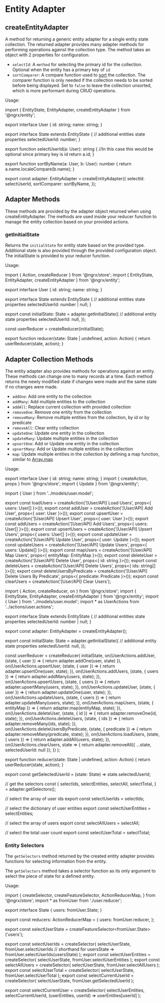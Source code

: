 # Entity Adapter

## createEntityAdapter<T>

A method for returning a generic entity adapter for a single entity state collection. The
returned adapter provides many adapter methods for performing operations
against the collection type. The method takes an object with 2 properties for configuration.

- `selectId`: A `method` for selecting the primary id for the collection. Optional when the entity has a primary key of `id`
- `sortComparer`: A compare function used to [sort](https://developer.mozilla.org/en-US/docs/Web/JavaScript/Reference/Global_Objects/Array/sort) the collection. The comparer function is only needed if the collection needs to be sorted before being displayed. Set to `false` to leave the collection unsorted, which is more performant during CRUD operations.

Usage:

<code-example header="user.reducer.ts">
import { EntityState, EntityAdapter, createEntityAdapter } from '@ngrx/entity';

export interface User {
id: string;
name: string;
}

export interface State extends EntityState<User> {
// additional entities state properties
selectedUserId: number;
}

export function selectUserId(a: User): string {
//In this case this would be optional since primary key is id
return a.id;
}

export function sortByName(a: User, b: User): number {
return a.name.localeCompare(b.name);
}

export const adapter: EntityAdapter<User> = createEntityAdapter<User>({
selectId: selectUserId,
sortComparer: sortByName,
});
</code-example>

## Adapter Methods

These methods are provided by the adapter object returned
when using createEntityAdapter. The methods are used inside your reducer function to manage
the entity collection based on your provided actions.

### getInitialState

Returns the `initialState` for entity state based on the provided type. Additional state is also provided through the provided configuration object. The initialState is provided to your reducer function.

Usage:

<code-example header="user.reducer.ts">
import { Action, createReducer } from '@ngrx/store';
import { EntityState, EntityAdapter, createEntityAdapter } from '@ngrx/entity';

export interface User {
id: string;
name: string;
}

export interface State extends EntityState<User> {
// additional entities state properties
selectedUserId: number | null;
}

export const initialState: State = adapter.getInitialState({
// additional entity state properties
selectedUserId: null,
});

const userReducer = createReducer(initialState);

export function reducer(state: State | undefined, action: Action) {
return userReducer(state, action);
}
</code-example>

## Adapter Collection Methods

The entity adapter also provides methods for operations against an entity. These methods can change
one to many records at a time. Each method returns the newly modified state if changes were made and the same
state if no changes were made.

- `addOne`: Add one entity to the collection
- `addMany`: Add multiple entities to the collection
- `addAll`: Replace current collection with provided collection
- `removeOne`: Remove one entity from the collection
- `removeMany`: Remove multiple entities from the collection, by id or by predicate
- `removeAll`: Clear entity collection
- `updateOne`: Update one entity in the collection
- `updateMany`: Update multiple entities in the collection
- `upsertOne`: Add or Update one entity in the collection
- `upsertMany`: Add or Update multiple entities in the collection
- `map`: Update multiple entities in the collection by defining a map function, similar to [Array.map](https://developer.mozilla.org/en-US/docs/Web/JavaScript/Reference/Global_Objects/Array/map)

Usage:

<code-example header="user.model.ts">
export interface User {
  id: string;
  name: string;
}
</code-example>

<code-example header="user.actions.ts">
import { createAction, props } from '@ngrx/store';
import { Update } from '@ngrx/entity';

import { User } from '../models/user.model';

export const loadUsers = createAction('[User/API] Load Users', props<{ users: User[] }>());
export const addUser = createAction('[User/API] Add User', props<{ user: User }>());
export const upsertUser = createAction('[User/API] Upsert User', props<{ user: User }>());
export const addUsers = createAction('[User/API] Add Users', props<{ users: User[] }>());
export const upsertUsers = createAction('[User/API] Upsert Users', props<{ users: User[] }>());
export const updateUser = createAction('[User/API] Update User', props<{ user: Update<User> }>());
export const updateUsers = createAction('[User/API] Update Users', props<{ users: Update<User>[] }>());
export const mapUsers = createAction('[User/API] Map Users', props<{ entityMap: EntityMap<User> }>());
export const deleteUser = createAction('[User/API] Delete User', props<{ id: string }>());
export const deleteUsers = createAction('[User/API] Delete Users', props<{ ids: string[] }>());
export const deleteUsersByPredicate = createAction('[User/API] Delete Users By Predicate', props<{ predicate: Predicate<User> }>());
export const clearUsers = createAction('[User/API] Clear Users');

</code-example>

<code-example header="user.reducer.ts">
import { Action, createReducer, on } from '@ngrx/store';
import { EntityState, EntityAdapter, createEntityAdapter } from '@ngrx/entity';
import { User } from '../models/user.model';
import * as UserActions from '../actions/user.actions';

export interface State extends EntityState<User> {
// additional entities state properties
selectedUserId: number | null;
}

export const adapter: EntityAdapter<User> = createEntityAdapter<User>();

export const initialState: State = adapter.getInitialState({
// additional entity state properties
selectedUserId: null,
});

const userReducer = createReducer(
initialState,
on(UserActions.addUser, (state, { user }) => {
return adapter.addOne(user, state)
}),
on(UserActions.upsertUser, (state, { user }) => {
return adapter.upsertOne(user, state);
}),
on(UserActions.addUsers, (state, { users }) => {
return adapter.addMany(users, state);
}),
on(UserActions.upsertUsers, (state, { users }) => {
return adapter.upsertMany(users, state);
}),
on(UserActions.updateUser, (state, { user }) => {
return adapter.updateOne(user, state);
}),
on(UserActions.updateUsers, (state, { users }) => {
return adapter.updateMany(users, state);
}),
on(UserActions.mapUsers, (state, { entityMap }) => {
return adapter.map(entityMap, state);
}),
on(UserActions.deleteUser, (state, { id }) => {
return adapter.removeOne(id, state);
}),
on(UserActions.deleteUsers, (state, { ids }) => {
return adapter.removeMany(ids, state);
}),
on(UserActions.deleteUsersByPredicate, (state, { predicate }) => {
return adapter.removeMany(predicate, state);
}),
on(UserActions.loadUsers, (state, { users }) => {
return adapter.addAll(users, state);
}),
on(UserActions.clearUsers, state => {
return adapter.removeAll({ ...state, selectedUserId: null });
})
);

export function reducer(state: State | undefined, action: Action) {
return userReducer(state, action);
}

export const getSelectedUserId = (state: State) => state.selectedUserId;

// get the selectors
const {
selectIds,
selectEntities,
selectAll,
selectTotal,
} = adapter.getSelectors();

// select the array of user ids
export const selectUserIds = selectIds;

// select the dictionary of user entities
export const selectUserEntities = selectEntities;

// select the array of users
export const selectAllUsers = selectAll;

// select the total user count
export const selectUserTotal = selectTotal;
</code-example>

### Entity Selectors

The `getSelectors` method returned by the created entity adapter provides functions for selecting information from the entity.

The `getSelectors` method takes a selector function as its only argument to select the piece of state for a defined entity.

Usage:

<code-example header="index.ts">
import {
  createSelector,
  createFeatureSelector,
  ActionReducerMap,
} from '@ngrx/store';
import * as fromUser from './user.reducer';

export interface State {
users: fromUser.State;
}

export const reducers: ActionReducerMap<State> = {
users: fromUser.reducer,
};

export const selectUserState = createFeatureSelector<fromUser.State>('users');

export const selectUserIds = createSelector(
selectUserState,
fromUser.selectUserIds // shorthand for usersState => fromUser.selectUserIds(usersState)
);
export const selectUserEntities = createSelector(
selectUserState,
fromUser.selectUserEntities
);
export const selectAllUsers = createSelector(
selectUserState,
fromUser.selectAllUsers
);
export const selectUserTotal = createSelector(
selectUserState,
fromUser.selectUserTotal
);
export const selectCurrentUserId = createSelector(
selectUserState,
fromUser.getSelectedUserId
);

export const selectCurrentUser = createSelector(
selectUserEntities,
selectCurrentUserId,
(userEntities, userId) => userEntities[userId]
);
</code-example>

